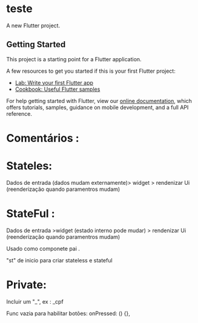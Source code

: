 # teste

A new Flutter project.

## Getting Started

This project is a starting point for a Flutter application.

A few resources to get you started if this is your first Flutter project:

- [Lab: Write your first Flutter app](https://flutter.dev/docs/get-started/codelab)
- [Cookbook: Useful Flutter samples](https://flutter.dev/docs/cookbook)

For help getting started with Flutter, view our
[online documentation](https://flutter.dev/docs), which offers tutorials,
samples, guidance on mobile development, and a full API reference.

# Comentários :

# Stateles:
Dados de entrada (dados mudam externamente)>
widget > rendenizar Ui (reenderização quando paramentros mudam)

# StateFul :
 Dados de entrada >widget (estado interno pode mudar) >
 rendenizar Ui (reenderização quando paramentros mudam)

Usado como componete pai .

"st" de inicio para criar stateless e stateful

# Private:

Incluir um "_", ex : _cpf


Func vazia para habilitar botões: onPressed: () {},
